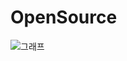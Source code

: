 # OpenSource

![그래프](https://github.com/user-attachments/assets/578baa1b-9548-4453-8382-e456670c89c5)
